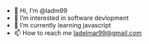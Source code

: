 - 👋 Hi, I’m @ladm99
- 👀 I’m interested in software devlopment
- 🌱 I’m currently learning javascript
- 📫 How to reach me ladelmar99@gmail.com
<!---
ladm99/ladm99 is a ✨ special ✨ repository because its `README.md` (this file) appears on your GitHub profile.
You can click the Preview link to take a look at your changes.
--->
